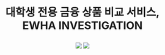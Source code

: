 # <p align="center">대학생 전용 금융 상품 비교 서비스, <br>EWHA INVESTIGATION </p>

<p align='center'> 
  <img src="https://img.shields.io/badge/React-%2361DAFB?style=flat&logo=react&logoColor=white">
    <img src="https://img.shields.io/badge/react-v17.0.1-blue.svg">

</p>
